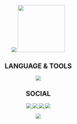 <p align="center">
    
<p align="center">
    <img src="https://readme-typing-svg.demolab.com?font=Fira+Code&weight=600&size=24&pause=1000&center=true&vCenter=true&width=435&lines=Hi!;I%60m+.NET+Backend+developer"/>
    <img width="150" class="logo"  src="https://media1.giphy.com/media/v1.Y2lkPTc5MGI3NjExMGxidWF2c2lwdjc1bjBkZHJjenBtNzhtaG1sOHo2d2ozb3ZlejZuMSZlcD12MV9pbnRlcm5hbF9naWZfYnlfaWQmY3Q9cw/RT6kktUwOeFOYoZKcy/giphy.gif"/>
</p>
</p>

## <div align="center">LANGUAGE & TOOLS </div>

<p align="center">
  <a href="https://skillicons.dev">
    <img src="https://skillicons.dev/icons?i=git,kubernetes,docker,net,html,mysql"/>
  </a>
</p>


## <div align="center">SOCIAL</div>
<p align="center">
    <a href="https://x.com/maks8985">
        <img src="https://img.shields.io/badge/-X-090909?style=for-the-badge&logo=X&logoColor=FFFFFF"/>
    </a>
    <a href="https://t.me/maks89855">
        <img src="https://img.shields.io/badge/-Telegram-090909?style=for-the-badge&logo=telegram&logoColor=27A0D9"/>
    </a>
    <a href="https://www.codewars.com/users/maks89855">
        <img src="https://img.shields.io/badge/Codewars-B1361E?style=for-the-badge&logo=Codewars&logoColor=white"/>
    </a>
    <a href="https://leetcode.com/u/maks89855/">
        <img src="https://img.shields.io/badge/-LeetCode-FFA116?style=for-the-badge&logo=LeetCode&logoColor=black"/>
    </a>
</p>

<p align="center">
    <img src="https://komarev.com/ghpvc/?username=maks89855&style=for-the-badge"/>
</p>






